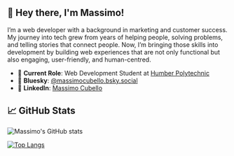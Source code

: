 ## 👋 Hey there, I'm Massimo!

I’m a web developer with a background in marketing and customer success. My journey into tech grew from years of helping people, solving problems, and telling stories that connect people. Now, I’m bringing those skills into development by building web experiences that are not only functional but also engaging, user-friendly, and human-centred.

- 🔭 **Current Role**: Web Development Student at [Humber Polytechnic](https://humber.ca/)
- 🦋 **Bluesky**: [@massimocubello.bsky.social](https://bsky.app/profile/massimocubello.bsky.social)
- 💼 **LinkedIn**: [Massimo Cubello](https://www.linkedin.com/in/massimocubello/)

## 📈 GitHub Stats

![Massimo's GitHub stats](https://github-readme-stats.vercel.app/api?username=MassimoCubello&show_icons=true&theme=radical)

[![Top Langs](https://github-readme-stats.vercel.app/api/top-langs/?username=MassimoCubello&layout=compact)](https://github.com/anuraghazra/github-readme-stats)



<!--
**MassimoCubello/MassimoCubello** is a ✨ _special_ ✨ repository because its `README.md` (this file) appears on your GitHub profile.

Here are some ideas to get you started:

- 🔭 I’m currently working on ...
- 🌱 I’m currently learning ...
- 👯 I’m looking to collaborate on ...
- 🤔 I’m looking for help with ...
- 💬 Ask me about ...
- 📫 How to reach me: ...
- 😄 Pronouns: ...
- ⚡ Fun fact: ...
-->

